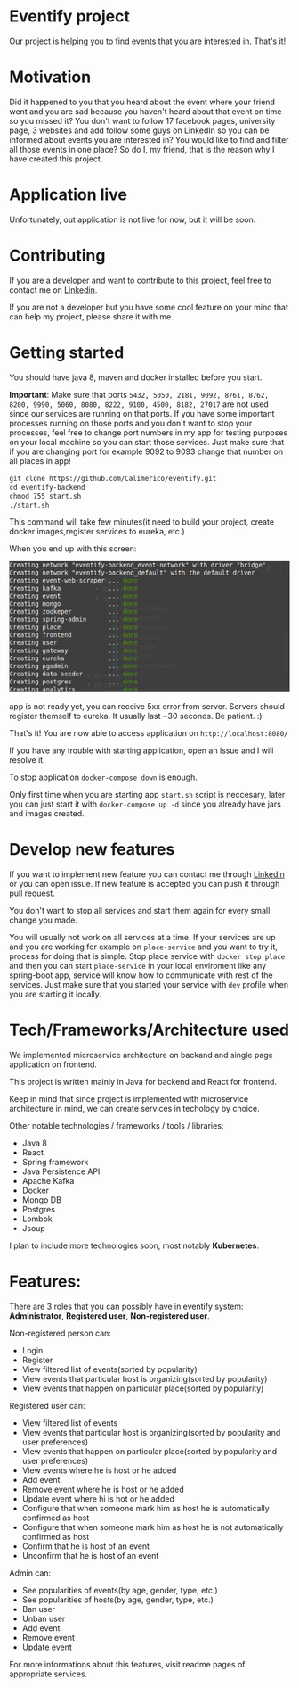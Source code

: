 # Eventify project
Our project is helping you to find events that you are interested in. That's it!

# Motivation
Did it happened to you that you heard about the event where your friend went and you are sad because you haven't heard about that event on time so you missed it? You don't want to follow 17 facebook pages, university page, 3 websites and add follow some guys on LinkedIn so you can be informed about events you are interested in? You would like to find and filter all those events in one place? So do I, my friend, that is the reason why I have created this project.

# Application live
Unfortunately, out application is not live for now, but it will be soon.

# Contributing
If you are a developer and want to contribute to this project, feel free to contact me on [Linkedin](https://www.linkedin.com/in/spasoje-petronijevi%C4%87/).

If you are not a developer but you have some cool feature on your mind that can help my project, please share it with me.

# Getting started

You should have java 8, maven and docker installed before you start.

**Important**: Make sure that ports ```5432, 5050, 2181, 9092, 8761, 8762, 8200, 9990, 5060, 8080, 8222, 9100, 4500, 8182, 27017``` 
are not used since our services are running on that ports.
If you have some important processes running on those ports and you don't want to stop your processes,
feel free to change port numbers in my app for testing purposes on your local machine so you can start those services.
Just make sure that if you are changing port for example 9092 to 9093 change that number on all places in app!


```
git clone https://github.com/Calimerico/eventify.git
cd eventify-backend
chmod 755 start.sh
./start.sh
```
This command will take few minutes(it need to build your project, create docker images,register services to eureka, etc.)

When you end up with this screen:

![docker-compose-success](docker-compose-success.png)

app is not ready yet, you can receive 5xx error from server. Servers should register themself to eureka. It usually last ~30 seconds. Be patient. :)


That's it! You are now able to access application on ```http://localhost:8080/```

If you have any trouble with starting application, open an issue and I will resolve it.

To stop application ``` docker-compose down ``` is enough.

Only first time when you are starting app ``` start.sh ``` script is neccesary, later you can just start it with ``` docker-compose up -d ``` since you already have jars and images created.

# Develop new features
If you want to implement new feature you can contact me through [Linkedin](https://www.linkedin.com/in/spasoje-petronijevi%C4%87/) or you can open issue. If new feature is accepted you can push it through pull request.

You don't want to stop all services and start them again for every small change you made.


You will usually not work on all services at a time. If your services are up and you are working for example on ```place-service```  and you want to try it, process for doing that is simple. Stop place service with ```docker stop place``` and then you can start ```place-service``` in your local enviroment like any spring-boot app, service will know how to communicate with rest of the services. Just make sure that you started your service with ```dev``` profile when you are starting it locally.

# Tech/Frameworks/Architecture used

We implemented microservice architecture on backand and single page application on frontend.

This project is written mainly in Java for backend and React for frontend.


Keep in mind that since project is implemented with microservice architecture in mind, we can create services in techology by choice. 

Other notable technologies / frameworks / tools / libraries:
- Java 8
- React
- Spring framework
- Java Persistence API
- Apache Kafka
- Docker
- Mongo DB
- Postgres
- Lombok
- Jsoup

I plan to include more technologies soon, most notably **Kubernetes**.

# Features:

There are 3 roles that you can possibly have in eventify system: **Administrator**, **Registered user**, **Non-registered user**.

Non-registered person can:
- Login
- Register
- View filtered list of events(sorted by popularity)
- View events that particular host is organizing(sorted by popularity)
- View events that happen on particular place(sorted by popularity)

Registered user can:
- View filtered list of events
- View events that particular host is organizing(sorted by popularity and user preferences)
- View events that happen on particular place(sorted by popularity and user preferences)
- View events where he is host or he added
- Add event
- Remove event where he is host or he added
- Update event where hi is hot or he added
- Configure that when someone mark him as host he is automatically confirmed as host
- Configure that when someone mark him as host he is not automatically confirmed as host
- Confirm that he is host of an event
- Unconfirm that he is host of an event

Admin can:
- See popularities of events(by age, gender, type, etc.)
- See popularities of hosts(by age, gender, type, etc.)
- Ban user
- Unban user
- Add event
- Remove event
- Update event

For more informations about this features, visit readme pages of appropriate services.

